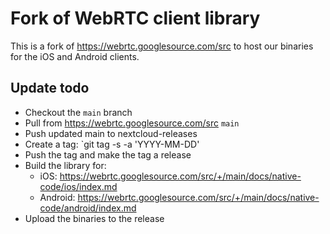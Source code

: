 # Fork of WebRTC client library

This is a fork of https://webrtc.googlesource.com/src to host our binaries for the iOS and Android clients.

## Update todo

* Checkout the `main` branch
* Pull from https://webrtc.googlesource.com/src `main`
* Push updated main to nextcloud-releases
* Create a tag: `git tag -s -a 'YYYY-MM-DD'
* Push the tag and make the tag a release
* Build the library for:
    * iOS: https://webrtc.googlesource.com/src/+/main/docs/native-code/ios/index.md
    * Android: https://webrtc.googlesource.com/src/+/main/docs/native-code/android/index.md
* Upload the binaries to the release

